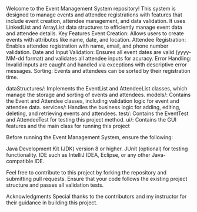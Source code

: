 Welcome to the Event Management System repository! This system is designed to manage events and attendee registrations 
with features that include event creation, attendee management, and data validation. It uses LinkedList and ArrayList data structures 
to efficiently manage event data and attendee details.
Key Features
Event Creation: Allows users to create events with attributes like name, date, and location.
Attendee Registration: Enables attendee registration with name, email, and phone number validation.
Date and Input Validation: Ensures all event dates are valid (yyyy-MM-dd format) and validates all attendee inputs for acuracy.
Error Handling: Invalid inputs are caught and handled via exceptions with descriptive error messages.
Sorting: Events and attendees can be sorted by their registration time.

dataStructures/: Implements the EventList and AttendeeList classes, which manage the storage and sorting of events and attendees.
models/: Contains the Event and Attendee classes, including validation logic for event and attendee data.
services/: Handles the business logic for adding, editing, deleting, and retrieving events and attendees.
test/: Contains the EventTest and AttendeeTest for testing this project method.
ui/: Contains the GUI features and the main class for running this project

Before running the Event Management System, ensure the following:

Java Development Kit (JDK) version 8 or higher.
JUnit (optional) for testing functionality.
IDE such as IntelliJ IDEA, Eclipse, or any other Java-compatible IDE.

Feel free to contribute to this project by forking the repository and submitting pull requests.
Ensure that your code follows the existing project structure and passes all validation tests.

Acknowledgments
Special thanks to the contributors and my instructor for their guidance in building this project.
